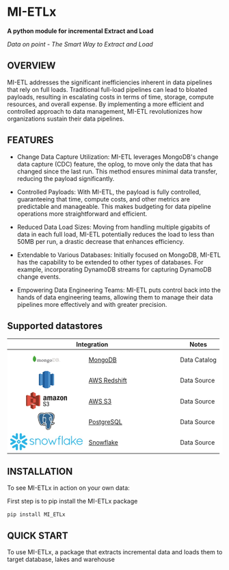 # MI-ETLx
**A python module for incremental Extract and Load** 

*Data on point - The Smart Way to Extract and Load*

## OVERVIEW

MI-ETL addresses the significant inefficiencies inherent in data pipelines that rely on full loads. Traditional full-load pipelines can lead to bloated payloads, resulting in escalating costs in terms of time, storage, compute resources, and overall expense. By implementing a more efficient and controlled approach to data management, MI-ETL revolutionizes how organizations sustain their data pipelines.

## FEATURES
* Change Data Capture Utilization: MI-ETL leverages MongoDB's change data capture (CDC) feature, the oplog, to move only the data that has changed since the last run. This method ensures minimal data transfer, reducing the payload significantly.

* Controlled Payloads: With MI-ETL, the payload is fully controlled, guaranteeing that time, compute costs, and other metrics are predictable and manageable. This makes budgeting for data pipeline operations more straightforward and efficient.

* Reduced Data Load Sizes: Moving from handling multiple gigabits of data in each full load, MI-ETL potentially reduces the load to less than 50MB per run, a drastic decrease that enhances efficiency.

* Extendable to Various Databases: Initially focused on MongoDB, MI-ETL has the capability to be extended to other types of databases. For example, incorporating DynamoDB streams for capturing DynamoDB change events.

* Empowering Data Engineering Teams: MI-ETL puts control back into the hands of data engineering teams, allowing them to manage their data pipelines more effectively and with greater precision.


<!-- Data pipelines that do full loads are a ticking time bomb building up to when the payload gets bloated out of proportion. This forces organisations to incrementally spend more (time, storage and compute resources, and so cost) to sustain their data pipelines.

MI-ETL takes advantage of the change data capture (CDC) feature in MongoDB, the oplog. This way, it moves only changed objects from source to destination since it's last run. This means that the payload is fully controlled, guaranteeing that time, compute cost and other metrics can easily be determined and budgeted for. Provided DE teams are ready to don their engineering, hats, MI-ETL ensures they take back control of the data pipeline. From moving multiple gigabits of files at each full load, MI-ETL could potentially reduce the load to less than 50MB at each run.

MI-ETL is focused initially on MongoDB but can be extended to included other types of dbs. DynamoDB streams for example could be incorporated for DynamoDB change events. -->

## Supported datastores

<table style="background-color: #fff;">
	<thead>
		<tr>
			<th colspan="2">Integration</th>
			<th>Notes</th>
		</tr>
	</thead>
	<tbody>
		<tr>
			<td style="text-align: center; height: 40px; background-color: #fff;">
				<img height="40" src="./docs/MongoDB-Logo.jpg" />
			</td>
			<td style="width: 200px;">
				<a href="https://docs.greatexpectations.io/docs/integrations/integration_datahub/">
					MongoDB
				</a>
			</td>
			<td>
				Data Catalog
			</td>
		</tr>
		<tr>
			<td style="text-align: center; height: 40px; background-color: #fff;">
				<img height="40" src="./docs/datasource_redshift.jpg" />
			</td>
			<td style="width: 200px;">
				<a href="https://docs.greatexpectations.io/docs/guides/connecting_to_your_data/database/redshift/">
					AWS Redshift
				</a>
			</td>
			<td>
				Data Source
			</td>
		</tr>
		<tr>
			<td style="text-align: center; height: 40px; background-color: #fff;">
				<img height="40" src="./docs/awss3.jpg" />
			</td>
			<td style="width: 200px;">
				<a href="https://docs.greatexpectations.io/docs/guides/setup/configuring_data_docs/host_and_share_data_docs">
					AWS S3
				</a>
			</td>
			<td>
				Data Source
			</td>
		</tr>
		<tr>
			<td style="text-align: center; height: 40px; background-color: #fff;">
				<img height="40" src="./docs/postgres.jpg" />
			</td>
			<td style="width: 200px;">
				<a href="https://docs.greatexpectations.io/docs/guides/connecting_to_your_data/database/postgres/">
					PostgreSQL
				</a>
			</td>
			<td>
				Data Source
			</td>
		</tr>
		<tr>
			<td style="text-align: center; height: 40px; background-color: #fff;">
				<img height="40" src="./docs/snowflake.jpg" />
			</td>
			<td style="width: 200px;">
				<a href="https://docs.greatexpectations.io/docs/guides/connecting_to_your_data/database/snowflake/">
					Snowflake
				</a>
			</td>
			<td>
				Data Source
			</td>
		</tr>
	</tbody>
</table>



## INSTALLATION
To see MI-ETLx in action on your own data: 

First step is to pip install the MI-ETLx package

```
pip install MI_ETLx
```

## QUICK START
To use MI-ETLx, a package that extracts incremental data and loads them to target database, lakes and warehouse

